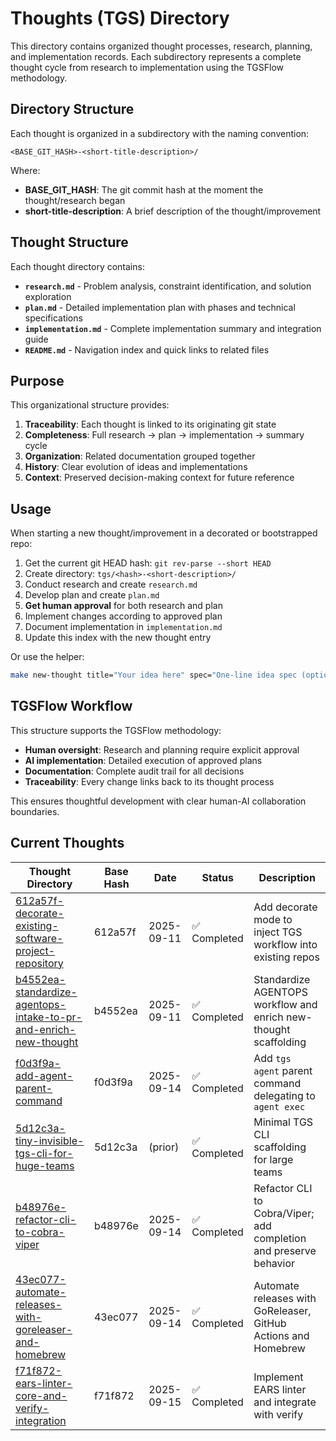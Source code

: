# Thoughts (TGS) Directory

This directory contains organized thought processes, research, planning, and implementation records. Each subdirectory represents a complete thought cycle from research to implementation using the TGSFlow methodology.

## Directory Structure

Each thought is organized in a subdirectory with the naming convention:
```
<BASE_GIT_HASH>-<short-title-description>/
```

Where:
- **BASE_GIT_HASH**: The git commit hash at the moment the thought/research began
- **short-title-description**: A brief description of the thought/improvement

## Thought Structure

Each thought directory contains:

- **`research.md`** - Problem analysis, constraint identification, and solution exploration
- **`plan.md`** - Detailed implementation plan with phases and technical specifications  
- **`implementation.md`** - Complete implementation summary and integration guide
- **`README.md`** - Navigation index and quick links to related files
## Purpose

This organizational structure provides:

1. **Traceability**: Each thought is linked to its originating git state
2. **Completeness**: Full research → plan → implementation → summary cycle
3. **Organization**: Related documentation grouped together
4. **History**: Clear evolution of ideas and implementations
5. **Context**: Preserved decision-making context for future reference

## Usage

When starting a new thought/improvement in a decorated or bootstrapped repo:

1. Get the current git HEAD hash: `git rev-parse --short HEAD`
2. Create directory: `tgs/<hash>-<short-description>/`
3. Conduct research and create `research.md`
4. Develop plan and create `plan.md`
5. **Get human approval** for both research and plan
6. Implement changes according to approved plan
7. Document implementation in `implementation.md`
8. Update this index with the new thought entry

Or use the helper:
```bash
make new-thought title="Your idea here" spec="One-line idea spec (optional)"
```
## TGSFlow Workflow

This structure supports the TGSFlow methodology:
- **Human oversight**: Research and planning require explicit approval
- **AI implementation**: Detailed execution of approved plans  
- **Documentation**: Complete audit trail for all decisions
- **Traceability**: Every change links back to its thought process

This ensures thoughtful development with clear human-AI collaboration boundaries.

## Current Thoughts

| Thought Directory | Base Hash | Date | Status | Description |
|------------------|-----------|------|--------|-------------|
| [612a57f-decorate-existing-software-project-repository](./612a57f-decorate-existing-software-project-repository/) | 612a57f | 2025-09-11 | ✅ Completed | Add decorate mode to inject TGS workflow into existing repos |
| [b4552ea-standardize-agentops-intake-to-pr-and-enrich-new-thought](./b4552ea-standardize-agentops-intake-to-pr-and-enrich-new-thought/) | b4552ea | 2025-09-11 | ✅ Completed | Standardize AGENTOPS workflow and enrich new-thought scaffolding |
| [f0d3f9a-add-agent-parent-command](./f0d3f9a-add-agent-parent-command/) | f0d3f9a | 2025-09-14 | ✅ Completed | Add `tgs agent` parent command delegating to `agent exec` |
| [5d12c3a-tiny-invisible-tgs-cli-for-huge-teams](./5d12c3a-tiny-invisible-tgs-cli-for-huge-teams/) | 5d12c3a | (prior) | ✅ Completed | Minimal TGS CLI scaffolding for large teams |
| [b48976e-refactor-cli-to-cobra-viper](./b48976e-refactor-cli-to-cobra-viper/) | b48976e | 2025-09-14 | ✅ Completed | Refactor CLI to Cobra/Viper; add completion and preserve behavior |
| [43ec077-automate-releases-with-goreleaser-and-homebrew](./43ec077-automate-releases-with-goreleaser-and-homebrew/) | 43ec077 | 2025-09-14 | ✅ Completed | Automate releases with GoReleaser, GitHub Actions and Homebrew |
| [f71f872-ears-linter-core-and-verify-integration](./f71f872-ears-linter-core-and-verify-integration/) | f71f872 | 2025-09-15 | ✅ Completed | Implement EARS linter and integrate with verify |